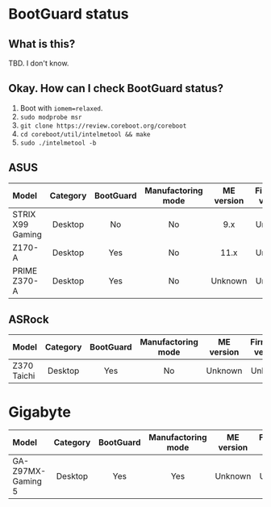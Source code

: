 # BootGuard status
## What is this?
TBD. I don't know.

## Okay. How can I check BootGuard status?
1. Boot with `iomem=relaxed`.
2. `sudo modprobe msr`
3. `git clone https://review.coreboot.org/coreboot`
4. `cd coreboot/util/intelmetool && make`
5. `sudo ./intelmetool -b`

## ASUS
| Model | Category | BootGuard | Manufactoring mode | ME version | Firmware version | coreboot support |
|:------|:--------:|:---------:|:------------------:|:----------:|:----------------:|:----------------:|
| STRIX X99 Gaming | Desktop | No | No | 9.x | Unknown | No |
| Z170-A | Desktop | Yes | No | 11.x | Unknown | No |
| PRIME Z370-A | Desktop | Yes | No | Unknown | Unknown | No |

## ASRock
| Model | Category | BootGuard | Manufactoring mode | ME version | Firmware version | coreboot support |
|:------|:--------:|:---------:|:------------------:|:----------:|:----------------:|:----------------:|
| Z370 Taichi | Desktop | Yes | No | Unknown | Unknown | No |

# Gigabyte
| Model | Category | BootGuard | Manufactoring mode | ME version | Firmware version | coreboot support |
|:------|:--------:|:---------:|:------------------:|:----------:|:----------------:|:----------------:|
| GA-Z97MX-Gaming 5 | Desktop | Yes | Yes | Unknown | Unknown | No |
